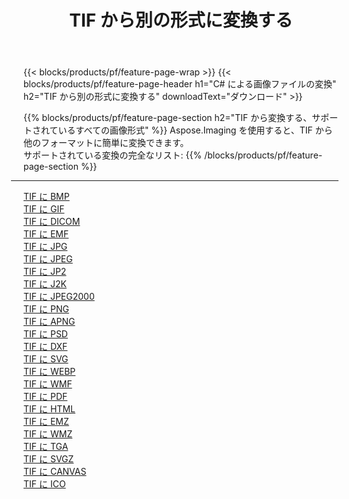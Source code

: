 ﻿---
title: TIF から別の形式に変換する 
weight: 3920
url: /ja/net/conversion/from/tif 
lang: ja
langdirlevel: 2
locales: zh-hans,ja,it,ru,de,es,fr,nl,id,lt,pl,pt,vi,tr,ko,zh-hant,ar,hi,th,sv,cs,uk,he
description: Aspose.Imaging を使用すると、TIF から別のフォーマットに簡単に変換できます
---

{{< blocks/products/pf/feature-page-wrap >}}
{{< blocks/products/pf/feature-page-header h1="C# による画像ファイルの変換" h2="TIF から別の形式に変換する" downloadText="ダウンロード" >}}


{{% blocks/products/pf/feature-page-section  h2="TIF から変換する、サポートされているすべての画像形式" %}}
Aspose.Imaging を使用すると、TIF から他のフォーマットに簡単に変換できます。
<br/>
サポートされている変換の完全なリスト:
{{% /blocks/products/pf/feature-page-section %}}
<div class="container-fluid productfamilypage bg-gray">
    <div class="convertypes bg-gray agp-content section">
        <div class="container">
		<hr style="margin-left:-20px;"/>
		<div class="row other-converters">
		    <div class='col-md-2 other-converter remove-lp remove-rp'><a href="/imaging/ja/net/conversion/tif-to-bmp" >TIF に BMP</a></div><div class='col-md-2 other-converter remove-lp remove-rp'><a href="/imaging/ja/net/conversion/tif-to-gif" >TIF に GIF</a></div><div class='col-md-2 other-converter remove-lp remove-rp'><a href="/imaging/ja/net/conversion/tif-to-dicom" >TIF に DICOM</a></div><div class='col-md-2 other-converter remove-lp remove-rp'><a href="/imaging/ja/net/conversion/tif-to-emf" >TIF に EMF</a></div><div class='col-md-2 other-converter remove-lp remove-rp'><a href="/imaging/ja/net/conversion/tif-to-jpg" >TIF に JPG</a></div><div class='col-md-2 other-converter remove-lp remove-rp'><a href="/imaging/ja/net/conversion/tif-to-jpeg" >TIF に JPEG</a></div><div class='col-md-2 other-converter remove-lp remove-rp'><a href="/imaging/ja/net/conversion/tif-to-jp2" >TIF に JP2</a></div><div class='col-md-2 other-converter remove-lp remove-rp'><a href="/imaging/ja/net/conversion/tif-to-j2k" >TIF に J2K</a></div><div class='col-md-2 other-converter remove-lp remove-rp'><a href="/imaging/ja/net/conversion/tif-to-jpeg2000" >TIF に JPEG2000</a></div><div class='col-md-2 other-converter remove-lp remove-rp'><a href="/imaging/ja/net/conversion/tif-to-png" >TIF に PNG</a></div><div class='col-md-2 other-converter remove-lp remove-rp'><a href="/imaging/ja/net/conversion/tif-to-apng" >TIF に APNG</a></div><div class='col-md-2 other-converter remove-lp remove-rp'><a href="/imaging/ja/net/conversion/tif-to-psd" >TIF に PSD</a></div><div class='col-md-2 other-converter remove-lp remove-rp'><a href="/imaging/ja/net/conversion/tif-to-dxf" >TIF に DXF</a></div><div class='col-md-2 other-converter remove-lp remove-rp'><a href="/imaging/ja/net/conversion/tif-to-svg" >TIF に SVG</a></div><div class='col-md-2 other-converter remove-lp remove-rp'><a href="/imaging/ja/net/conversion/tif-to-webp" >TIF に WEBP</a></div><div class='col-md-2 other-converter remove-lp remove-rp'><a href="/imaging/ja/net/conversion/tif-to-wmf" >TIF に WMF</a></div><div class='col-md-2 other-converter remove-lp remove-rp'><a href="/imaging/ja/net/conversion/tif-to-pdf" >TIF に PDF</a></div><div class='col-md-2 other-converter remove-lp remove-rp'><a href="/imaging/ja/net/conversion/tif-to-html" >TIF に HTML</a></div><div class='col-md-2 other-converter remove-lp remove-rp'><a href="/imaging/ja/net/conversion/tif-to-emz" >TIF に EMZ</a></div><div class='col-md-2 other-converter remove-lp remove-rp'><a href="/imaging/ja/net/conversion/tif-to-wmz" >TIF に WMZ</a></div><div class='col-md-2 other-converter remove-lp remove-rp'><a href="/imaging/ja/net/conversion/tif-to-tga" >TIF に TGA</a></div><div class='col-md-2 other-converter remove-lp remove-rp'><a href="/imaging/ja/net/conversion/tif-to-svgz" >TIF に SVGZ</a></div><div class='col-md-2 other-converter remove-lp remove-rp'><a href="/imaging/ja/net/conversion/tif-to-canvas" >TIF に CANVAS</a></div><div class='col-md-2 other-converter remove-lp remove-rp'><a href="/imaging/ja/net/conversion/tif-to-ico" >TIF に ICO</a></div>
                </div>
        </div>
    </div>
</div>
<br/>

